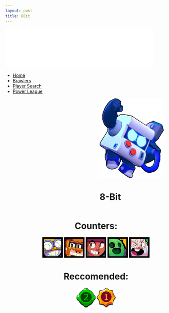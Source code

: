 ```yaml
---
layout: post
title: 8Bit
---
```


<link href='https://fonts.googleapis.com/css?family=Alegreya Sans SC' rel='stylesheet'>
<link rel="stylesheet" href="homestyle.css">

<head>
  <style>
    .left {
        float: left;
        padding: 0px 0px 0px 300px;
    }
    .right {
        float: right;
        text-align: center;
        padding: 0px 45px 0px 0px;
    }
    #right-counters {
    }
    #right-reccomend {
    }
  </style>
</head>

<html>
    <body>
        <div class="banner">
            <div class="navbar">
                <img src="images/logo.png" class="logo">
                <ul>
                    <li><a href="/">Home</a></li>
                    <li><a href="/brawlers">Brawlers</a></li>
                    <li><a href="">Player Search</a></li>
                    <li><a href="">Power League</a></li>
                </ul>
            </div>
        </div>
            <div class="content">
                <div class="left">
                    <img src="/images/2D/8Bit_Pose.png" alt="Character">
                    <h1>8-Bit</h1>
                </div>
                <div class="right">
                    <div id="right-counters">
                        <h1>Counters:</h1>
                        <a href="/carl.html" rel="some text"><img src="/images/icons/CARL.webp" id="carl" /></a>
                        <a href="/griff.html" rel="some text"><img src="/images/icons/GRIFF.webp" id="griff" /></a>
                        <a href="/amber.html" rel="some text"><img src="/images/icons/AMBER.webp" id="amber" /></a>
                        <a href="/spike.html" rel="some text"><img src="/images/icons/SPIKE.webp" id="spike" /></a>
                        <a href="/dynamike.html" rel="some text"><img src="/images/icons/DYNAMIKE.webp" id="dynamike" /></a>
                    </div>
                    <div id="right-reccomend">
                    <h1>Reccomended:</h1>
                        <img src="images/gadget2.png" style="width: 60px">
                        <img src="images/starpower1.png" style="width: 60px">
                    </div>
                </div>
            </div>
    </body>
</html>